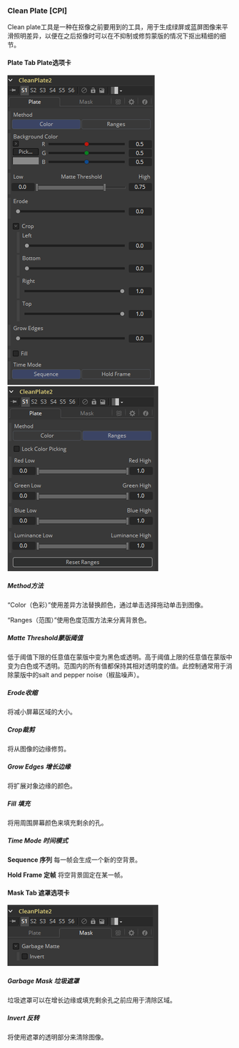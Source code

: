 ### Clean Plate [CPl]

Clean plate工具是一种在抠像之前要用到的工具，用于生成绿屏或蓝屏图像来平滑照明差异，以便在之后抠像时可以在不抑制或修剪蒙版的情况下抠出精细的细节。

#### Plate Tab Plate选项卡

![CPl_PlateTab1](images/CPl_PlateTab1.png)![CPl_PlateTab2](images/CPl_PlateTab2.png)

##### Method方法

“Color（色彩）”使用差异方法替换颜色，通过单击选择拖动单击到图像。

“Ranges（范围）”使用色度范围方法来分离背景色。

##### Matte Threshold蒙版阈值

低于阈值下限的任意值在蒙版中变为黑色或透明。高于阈值上限的任意值在蒙版中变为白色或不透明。范围内的所有值都保持其相对透明度的值。此控制通常用于消除蒙版中的salt and pepper noise（椒盐噪声）。

##### Erode收缩

将减小屏幕区域的大小。

##### Crop裁剪

将从图像的边缘修剪。

##### Grow Edges 增长边缘

将扩展对象边缘的颜色。

##### Fill 填充

将用周围屏幕颜色来填充剩余的孔。

##### Time Mode 时间模式

**Sequence 序列**  每一帧会生成一个新的空背景。

**Hold Frame 定帧**  将空背景固定在某一帧。

#### Mask Tab 遮罩选项卡

![CPl_MaskTab](images/CPl_MaskTab.png)

##### Garbage Mask 垃圾遮罩

垃圾遮罩可以在增长边缘或填充剩余孔之前应用于清除区域。

##### Invert 反转

将使用遮罩的透明部分来清除图像。